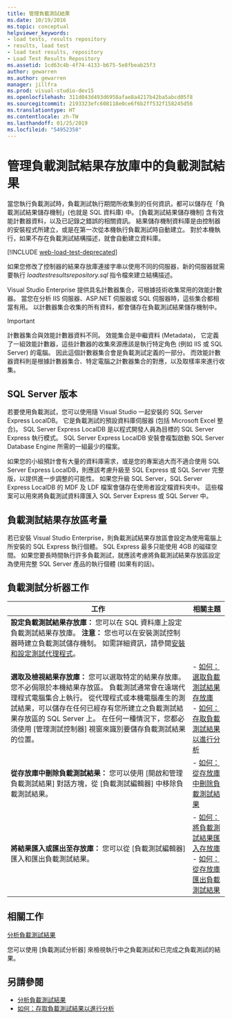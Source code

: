 ```yaml
---
title: 管理負載測試結果
ms.date: 10/19/2016
ms.topic: conceptual
helpviewer_keywords:
- load tests, results repository
- results, load test
- load test results, repository
- Load Test Results Repository
ms.assetid: 1cd63c4b-4f74-4133-b675-5e8fbeab25f3
author: gewarren
ms.author: gewarren
manager: jillfra
ms.prod: visual-studio-dev15
ms.openlocfilehash: 311d043d493d6958afae8a4217b42ba5abcd05f8
ms.sourcegitcommit: 2193323efc608118e0ce6f6b2ff532f158245d56
ms.translationtype: HT
ms.contentlocale: zh-TW
ms.lasthandoff: 01/25/2019
ms.locfileid: "54952358"
---
```

# <a name="manage-load-test-results-in-the-load-test-results-repository"></a>管理負載測試結果存放庫中的負載測試結果

當您執行負載測試時，負載測試執行期間所收集到的任何資訊，都可以儲存在「負載測試結果儲存機制」(也就是 SQL 資料庫) 中。 [負載測試結果儲存機制] 含有效能計數器資料，以及已記錄之錯誤的相關資訊。 結果儲存機制資料庫是由控制器的安裝程式所建立，或是在第一次從本機執行負載測試時自動建立。 對於本機執行，如果不存在負載測試結構描述，就會自動建立資料庫。

[!INCLUDE [web-load-test-deprecated](includes/web-load-test-deprecated.md)]

如果您修改了控制器的結果存放庫連接字串以使用不同的伺服器，新的伺服器就需要執行 *loadtestresultsrepository.sql* 指令檔來建立結構描述。

Visual Studio Enterprise 提供具名計數器集合，可根據技術收集常用的效能計數器。 當您在分析 IIS 伺服器、ASP.NET 伺服器或 SQL 伺服器時，這些集合都相當有用。 以計數器集合收集的所有資料，都會儲存在負載測試結果儲存機制中。

> [!IMPORTANT]
> 計數器集合與效能計數器資料不同。 效能集合是中繼資料 (Metadata)， 它定義了一組效能計數器，這些計數器的收集來源應該是執行特定角色 (例如 IIS 或 SQL Server) 的電腦。 因此這個計數器集合會是負載測試定義的一部分。 而效能計數器資料則是根據計數器集合、特定電腦之計數器集合的對應，以及取樣率來進行收集。

## <a name="sql-server-versions"></a>SQL Server 版本

 若要使用負載測試，您可以使用隨 Visual Studio 一起安裝的 SQL Server Express LocalDB。 它是負載測試的預設資料庫伺服器 (包括 Microsoft Excel 整合)。 SQL Server Express LocalDB 是以程式開發人員為目標的 SQL Server Express 執行模式。 SQL Server Express LocalDB 安裝會複製啟動 SQL Server Database Engine 所需的一組最少的檔案。

 如果您的小組預計會有大量的資料庫需求，或是您的專案過大而不適合使用 SQL Server Express LocalDB，則應該考慮升級至 SQL Express 或 SQL Server 完整版，以提供進一步調整的可能性。 如果您升級 SQL Server，SQL Server Express LocalDB 的 MDF 及 LDF 檔案會儲存在使用者設定檔資料夾中。 這些檔案可以用來將負載測試資料庫匯入 SQL Server Express 或 SQL Server 中。

## <a name="load-test-results-store-considerations"></a>負載測試結果存放區考量

 若已安裝 Visual Studio Enterprise，則負載測試結果存放區會設定為使用電腦上所安裝的 SQL Express 執行個體。 SQL Express 最多只能使用 4GB 的磁碟空間。 如果您要長時間執行許多負載測試，就應該考慮將負載測試結果存放區設定為使用完整 SQL Server 產品的執行個體 (如果有的話)。

## <a name="load-test-analyzer-tasks"></a>負載測試分析器工作

|工作|相關主題|
|-|-----------------------|
|**設定負載測試結果存放庫：** 您可以在 SQL 資料庫上設定負載測試結果存放庫。 **注意：** 您也可以在安裝測試控制器時建立負載測試儲存機制。 如需詳細資訊，請參閱[安裝和設定測試代理程式](../test/lab-management/install-configure-test-agents.md)。||
|**選取及檢視結果存放庫：** 您可以選取特定的結果存放庫。 您不必侷限於本機結果存放區。 負載測試通常會在遠端代理程式電腦集合上執行。 從代理程式或本機電腦產生的測試結果，可以儲存在任何已經存有您所建立之負載測試結果存放區的 SQL Server 上。 在任何一種情況下，您都必須使用 [管理測試控制器] 視窗來識別要儲存負載測試結果的位置。|-   [如何：選取負載測試結果存放庫](../test/how-to-select-a-load-test-results-repository.md)<br />-   [如何：存取負載測試結果以進行分析](../test/how-to-access-load-test-results-for-analysis.md)|
|**從存放庫中刪除負載測試結果：** 您可以使用 [開啟和管理負載測試結果] 對話方塊，從 [負載測試編輯器] 中移除負載測試結果。|-   [如何：從存放庫中刪除負載測試結果](../test/how-to-delete-load-test-results-from-a-repository.md)|
|**將結果匯入或匯出至存放庫：** 您可以從 [負載測試編輯器] 匯入和匯出負載測試結果。|-   [如何：將負載測試結果匯入存放庫](../test/how-to-import-load-test-results-into-a-repository.md)<br />-   [如何：從存放庫匯出負載測試結果](../test/how-to-export-load-test-results-from-a-repository.md)|

## <a name="related-tasks"></a>相關工作

 [分析負載測試結果](../test/analyze-load-test-results-using-the-load-test-analyzer.md)

 您可以使用 [負載測試分析器] 來檢視執行中之負載測試和已完成之負載測試的結果。

## <a name="see-also"></a>另請參閱

- [分析負載測試結果](../test/analyze-load-test-results-using-the-load-test-analyzer.md)
- [如何：存取負載測試結果以進行分析](../test/how-to-access-load-test-results-for-analysis.md)